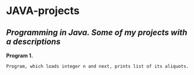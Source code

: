# JAVA-projects
*Programming in Java. Some of my projects with a descriptions*
---
**Program 1.**
```
Program, which loads integer n and next, prints list of its aliquots.
```

